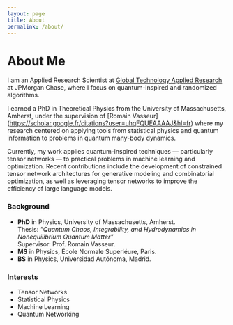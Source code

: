 ```yaml
---
layout: page
title: About
permalink: /about/
---
```


# About Me

I am an Applied Research Scientist at [Global Technology Applied Research](https://www.jpmorgan.com/technology/applied-research) at JPMorgan Chase, where I focus on quantum-inspired and randomized algorithms.

I earned a PhD in Theoretical Physics from the University of Massachusetts, Amherst, under the supervision of [Romain Vasseur] (https://scholar.google.fr/citations?user=uhqFQUEAAAAJ&hl=fr) where my research centered on applying tools from statistical physics and quantum information to problems in quantum many-body dynamics.

Currently, my work applies quantum-inspired techniques — particularly tensor networks — to practical problems in machine learning and optimization. Recent contributions include the development of constrained tensor network architectures for generative modeling and combinatorial optimization, as well as leveraging tensor networks to improve the efficiency of large language models. 

### Background

- **PhD** in Physics, University of Massachusetts, Amherst.    
Thesis: *"Quantum Chaos, Integrability, and Hydrodynamics in Nonequilibrium Quantum Matter"*  
Supervisor: Prof. Romain Vasseur.    
- **MS** in Physics, École Normale Superiéure, Paris.
- **BS** in Physics, Universidad Autónoma, Madrid.

### Interests

- Tensor Networks
- Statistical Physics
- Machine Learning
- Quantum Networking
